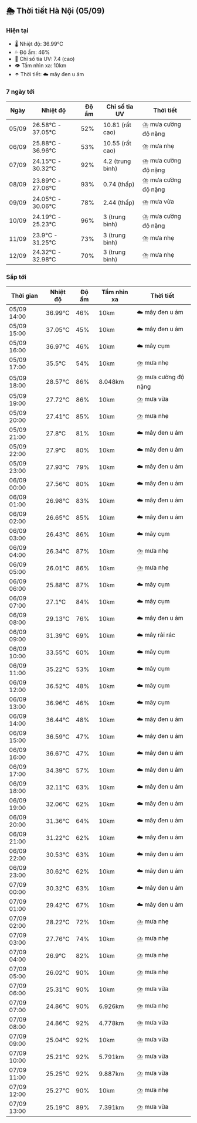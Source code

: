 ## 🌦️ Thời tiết Hà Nội (05/09)

### Hiện tại

- 🌡️ Nhiệt độ: 36.99℃
- 💦 Độ ẩm: 46%
- 🌟 Chỉ số tia UV: 7.4 (cao)
- 👁️ Tầm nhìn xa: 10km
- ☂️ Thời tiết: ☁️ mây đen u ám

### 7 ngày tới

| Ngày | Nhiệt độ | Độ ẩm | Chỉ số tia UV | Thời tiết |
| --- | --- | --- | --- | --- |
| 05/09 | 26.58℃ - 37.05℃ | 52% | 10.81 (rất cao) | ⛈️ mưa cường độ nặng |
| 06/09 | 25.88℃ - 36.96℃ | 53% | 10.55 (rất cao) | ⛈️ mưa nhẹ |
| 07/09 | 24.15℃ - 30.32℃ | 92% | 4.2 (trung bình) | ⛈️ mưa cường độ nặng |
| 08/09 | 23.89℃ - 27.06℃ | 93% | 0.74 (thấp) | ⛈️ mưa cường độ nặng |
| 09/09 | 24.05℃ - 30.06℃ | 78% | 2.44 (thấp) | ⛈️ mưa vừa |
| 10/09 | 24.19℃ - 25.23℃ | 96% | 3 (trung bình) | ⛈️ mưa cường độ nặng |
| 11/09 | 23.9℃ - 31.25℃ | 73% | 3 (trung bình) | ⛈️ mưa nhẹ |
| 12/09 | 24.32℃ - 32.98℃ | 70% | 3 (trung bình) | ⛈️ mưa nhẹ |

### Sắp tới

| Thời gian | Nhiệt độ | Độ ẩm | Tầm nhìn xa | Thời tiết |
| --- | --- | --- | --- | --- |
| 05/09 14:00 | 36.99℃ | 46% | 10km | ☁️ mây đen u ám |
| 05/09 15:00 | 37.05℃ | 45% | 10km | ☁️ mây đen u ám |
| 05/09 16:00 | 36.97℃ | 46% | 10km | ☁️ mây cụm |
| 05/09 17:00 | 35.5℃ | 54% | 10km | ⛈️ mưa nhẹ |
| 05/09 18:00 | 28.57℃ | 86% | 8.048km | ⛈️ mưa cường độ nặng |
| 05/09 19:00 | 27.72℃ | 86% | 10km | ⛈️ mưa vừa |
| 05/09 20:00 | 27.41℃ | 85% | 10km | ⛈️ mưa nhẹ |
| 05/09 21:00 | 27.8℃ | 81% | 10km | ☁️ mây đen u ám |
| 05/09 22:00 | 27.9℃ | 80% | 10km | ☁️ mây đen u ám |
| 05/09 23:00 | 27.93℃ | 79% | 10km | ☁️ mây đen u ám |
| 06/09 00:00 | 27.56℃ | 80% | 10km | ☁️ mây đen u ám |
| 06/09 01:00 | 26.98℃ | 83% | 10km | ☁️ mây đen u ám |
| 06/09 02:00 | 26.65℃ | 85% | 10km | ☁️ mây đen u ám |
| 06/09 03:00 | 26.43℃ | 86% | 10km | ☁️ mây cụm |
| 06/09 04:00 | 26.34℃ | 87% | 10km | ⛈️ mưa nhẹ |
| 06/09 05:00 | 26.01℃ | 86% | 10km | ⛈️ mưa nhẹ |
| 06/09 06:00 | 25.88℃ | 87% | 10km | ☁️ mây cụm |
| 06/09 07:00 | 27.1℃ | 84% | 10km | ☁️ mây cụm |
| 06/09 08:00 | 29.13℃ | 76% | 10km | ☁️ mây đen u ám |
| 06/09 09:00 | 31.39℃ | 69% | 10km | ☁️ mây rải rác |
| 06/09 10:00 | 33.55℃ | 60% | 10km | ☁️ mây cụm |
| 06/09 11:00 | 35.22℃ | 53% | 10km | ☁️ mây cụm |
| 06/09 12:00 | 36.52℃ | 48% | 10km | ☁️ mây cụm |
| 06/09 13:00 | 36.96℃ | 46% | 10km | ☁️ mây cụm |
| 06/09 14:00 | 36.44℃ | 48% | 10km | ☁️ mây đen u ám |
| 06/09 15:00 | 36.59℃ | 47% | 10km | ☁️ mây đen u ám |
| 06/09 16:00 | 36.67℃ | 47% | 10km | ☁️ mây đen u ám |
| 06/09 17:00 | 34.39℃ | 57% | 10km | ☁️ mây đen u ám |
| 06/09 18:00 | 32.11℃ | 63% | 10km | ☁️ mây đen u ám |
| 06/09 19:00 | 32.06℃ | 62% | 10km | ☁️ mây đen u ám |
| 06/09 20:00 | 31.36℃ | 64% | 10km | ☁️ mây đen u ám |
| 06/09 21:00 | 31.22℃ | 62% | 10km | ☁️ mây đen u ám |
| 06/09 22:00 | 30.53℃ | 63% | 10km | ☁️ mây đen u ám |
| 06/09 23:00 | 30.62℃ | 62% | 10km | ☁️ mây đen u ám |
| 07/09 00:00 | 30.32℃ | 63% | 10km | ☁️ mây đen u ám |
| 07/09 01:00 | 29.42℃ | 67% | 10km | ☁️ mây đen u ám |
| 07/09 02:00 | 28.22℃ | 72% | 10km | ⛈️ mưa nhẹ |
| 07/09 03:00 | 27.76℃ | 74% | 10km | ⛈️ mưa nhẹ |
| 07/09 04:00 | 26.9℃ | 82% | 10km | ⛈️ mưa nhẹ |
| 07/09 05:00 | 26.02℃ | 90% | 10km | ⛈️ mưa nhẹ |
| 07/09 06:00 | 25.31℃ | 90% | 10km | ⛈️ mưa vừa |
| 07/09 07:00 | 24.86℃ | 90% | 6.926km | ⛈️ mưa nhẹ |
| 07/09 08:00 | 24.86℃ | 92% | 4.778km | ⛈️ mưa vừa |
| 07/09 09:00 | 25.04℃ | 92% | 10km | ⛈️ mưa vừa |
| 07/09 10:00 | 25.21℃ | 92% | 5.791km | ⛈️ mưa vừa |
| 07/09 11:00 | 25.25℃ | 92% | 9.887km | ⛈️ mưa vừa |
| 07/09 12:00 | 25.27℃ | 90% | 10km | ⛈️ mưa nhẹ |
| 07/09 13:00 | 25.19℃ | 89% | 7.391km | ⛈️ mưa vừa |
